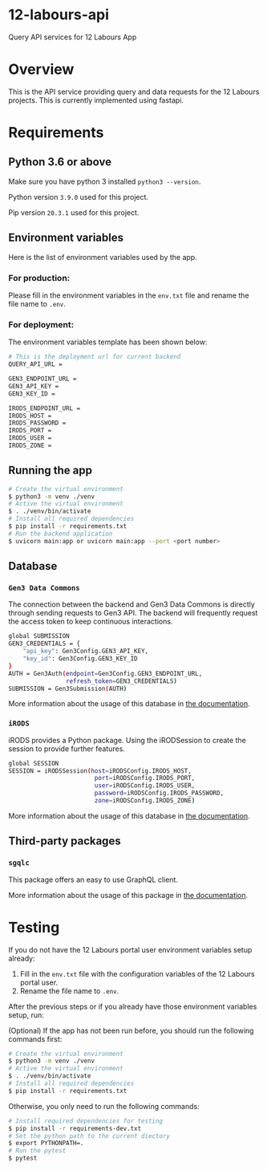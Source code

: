 # 12-labours-api

Query API services for 12 Labours App

# Overview

This is the API service providing query and data requests for the 12 Labours projects. This is currently implemented using fastapi.

# Requirements

## Python 3.6 or above

Make sure you have python 3 installed `python3 --version`.

Python version `3.9.0` used for this project.

Pip version `20.3.1` used for this project.

## Environment variables

Here is the list of environment variables used by the app.

### For production:

Please fill in the environment variables in the `env.txt` file and rename the file name to `.env`.

### For deployment:

The environment variables template has been shown below:

```bash
# This is the deployment url for current backend
QUERY_API_URL =

GEN3_ENDPOINT_URL =
GEN3_API_KEY =
GEN3_KEY_ID =

IRODS_ENDPOINT_URL =
IRODS_HOST =
IRODS_PASSWORD =
IRODS_PORT =
IRODS_USER =
IRODS_ZONE =
```

## Running the app

```bash
# Create the virtual environment
$ python3 -m venv ./venv
# Active the virtual environment
$ . ./venv/bin/activate
# Install all required dependencies
$ pip install -r requirements.txt
# Run the backend application
$ uvicorn main:app or uvicorn main:app --port <port number>
```

## Database

### `Gen3 Data Commons`

The connection between the backend and Gen3 Data Commons is directly through sending requests to Gen3 API. The backend will frequently request the access token to keep continuous interactions.

```bash
global SUBMISSION
GEN3_CREDENTIALS = {
    "api_key": Gen3Config.GEN3_API_KEY,
    "key_id": Gen3Config.GEN3_KEY_ID
}
AUTH = Gen3Auth(endpoint=Gen3Config.GEN3_ENDPOINT_URL,
                refresh_token=GEN3_CREDENTIALS)
SUBMISSION = Gen3Submission(AUTH)
```

More information about the usage of this database in [the documentation](https://gen3.org/resources/user/using-api/).

### `iRODS`

iRODS provides a Python package. Using the iRODSession to create the session to provide further features.

```bash
global SESSION
SESSION = iRODSSession(host=iRODSConfig.IRODS_HOST,
                        port=iRODSConfig.IRODS_PORT,
                        user=iRODSConfig.IRODS_USER,
                        password=iRODSConfig.IRODS_PASSWORD,
                        zone=iRODSConfig.IRODS_ZONE)
```

More information about the usage of this database in [the documentation](https://github.com/irods/python-irodsclient).

## Third-party packages

### `sgqlc`

This package offers an easy to use GraphQL client.

More information about the usage of this package in [the documentation](https://sgqlc.readthedocs.io/en/latest/).

# Testing

If you do not have the 12 Labours portal user environment variables setup already:

1. Fill in the `env.txt` file with the configuration variables of the 12 Labours portal user.
2. Rename the file name to `.env`.

After the previous steps or if you already have those environment variables setup, run:

(Optional) If the app has not been run before, you should run the following commands first:

```bash
# Create the virtual environment
$ python3 -m venv ./venv
# Active the virtual environment
$ . ./venv/bin/activate
# Install all required dependencies
$ pip install -r requirements.txt
```

Otherwise, you only need to run the following commands:

```bash
# Install required dependencies for testing
$ pip install -r requirements-dev.txt
# Set the python path to the current diectory
$ export PYTHONPATH=.
# Run the pytest
$ pytest
```
